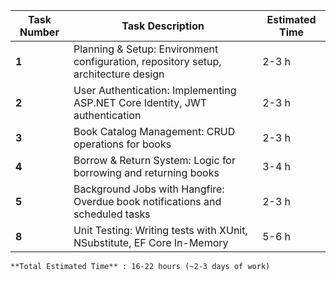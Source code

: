 
| Task Number | Task Description                                                                   | Estimated Time |
| ----------- | ---------------------------------------------------------------------------------- | -------------- |
| **1**       | Planning & Setup: Environment configuration, repository setup, architecture design | 2-3 h          |
| **2**       | User Authentication: Implementing ASP.NET Core Identity, JWT authentication        | 2-3 h          |
| **3**       | Book Catalog Management: CRUD operations for books                                 | 2-3 h          |
| **4**       | Borrow & Return System: Logic for borrowing and returning books                    | 3-4 h          |
| **5**       | Background Jobs with Hangfire: Overdue book notifications and scheduled tasks      | 2-3 h          |
| **8**       | Unit Testing: Writing tests with XUnit, NSubstitute, EF Core In-Memory             | 5-6 h          |
	**Total Estimated Time** : 16-22 hours (~2-3 days of work)

